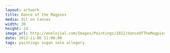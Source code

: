 ```yaml
---
layout: artwork
title: Dance of the Magpies
media: Oil on Canvas
width: 30
height: 24
image_url: http://enelojial.com/Images/Paintings/2012/danceOfTheMagpies.jpg
date: 2012-11-06 11:00:00
tags: paintings sogan solo allegory
---
```

